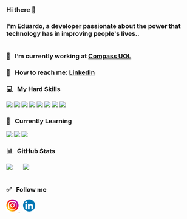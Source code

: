 ### Hi there 👋

### I'm Eduardo, a developer passionate about the power that technology has in improving people's lives..

#

### 👔 &nbsp; I’m currently working at [Compass UOL](https://compassouol.com/)

### 🤝 &nbsp; How to reach me: [Linkedin](https://linkedin.com/in/edusantsales)

### 💻 &nbsp; My Hard Skills

<p align="left">
  <!-- Dart -->
  <img src="https://img.shields.io/badge/Dart-0175C2?style=for-the-badge&logo=dart&logoColor=white"/>
  <!-- Flutter -->
  <img src="https://img.shields.io/badge/Flutter-02569B?style=for-the-badge&logo=flutter&logoColor=white"/>
  <!-- Firebase -->
  <img src="https://img.shields.io/badge/Firebase-20232A?style=for-the-badge&logo=firebase&logoColor=ffcb2c"/>
  <!-- HTML5 -->
  <img src="https://img.shields.io/badge/-HTML5-e34f26?style=for-the-badge&logo=html5&logoColor=white"/>
  <!-- CSS3 -->
  <img src="https://img.shields.io/badge/-CSS3-1572b6?style=for-the-badge&logo=css3&logoColor=white"/>
  <!-- JSON -->
  <img src="https://img.shields.io/badge/json-9a9a9a?style=for-the-badge&logo=json&logoColor=2f2f2f"/>
  <!-- Git -->
  <img src="https://img.shields.io/badge/Git-grey?style=for-the-badge&logo=git&logoColor=e34f26"/>
  <!-- GitHub -->
  <img src="https://img.shields.io/badge/GitHub-100000?style=for-the-badge&logo=github&logoColor=white"/>
</p>

### 🚀 &nbsp; Currently Learning

<p align="left">
  <!-- Javascript -->
  <img src="https://img.shields.io/badge/-Javascript-f7df1e?style=for-the-badge&logo=javascript&logoColor=black"/>
  <!-- TypeScript -->
  <img src="https://img.shields.io/badge/TypeScript-007ACC?style=for-the-badge&logo=typescript&logoColor=white"/>
  <!-- Node -->
  <img src="https://img.shields.io/badge/Node.js-43853D?style=for-the-badge&logo=node.js&logoColor=white"/>
</p>

### 📊 &nbsp; GitHub Stats

<p align="left">
<!-- Status perfil -->
  <img src="https://github-readme-stats.vercel.app/api?username=edusantsales&theme=blue-green"/> &nbsp; &nbsp; &nbsp;

<!-- Linguagens mais usadas -->
  <img src="https://github-readme-stats.vercel.app/api/top-langs/?username=edusantsales&theme=blue-green"/>
</p>

#

### :white_check_mark: &nbsp; Follow me

<p align="left">
  <!-- Instagram -->
  <a href="https://www.instagram.com/edusantsales/" target="_blank">
    <img alt="Instagram" src="assets/social/instagram.svg" width="32" height="32">
  </a>  &nbsp;
  
  <!-- Linkedin -->
  <a href="https://www.linkedin.com/in/edusantsales/" target="_blank">
    <img alt="Linkedin" src="assets/social/linkedin.svg" width="32" height="32">
  </a>
</p>

